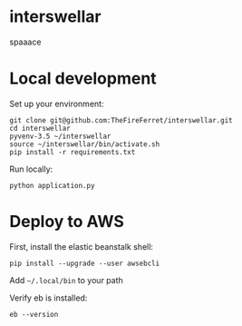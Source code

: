 # interswellar
spaaace

# Local development

Set up your environment:
```
git clone git@github.com:TheFireFerret/interswellar.git
cd interswellar
pyvenv-3.5 ~/interswellar
source ~/interswellar/bin/activate.sh
pip install -r requirements.txt
```

Run locally:
```
python application.py
```

# Deploy to AWS

First, install the elastic beanstalk shell:
```
pip install --upgrade --user awsebcli
```

Add `~/.local/bin` to your path

Verify eb is installed:
```
eb --version
```